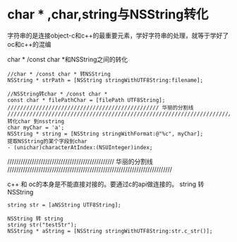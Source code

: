 # char * ,char,string与NSString转化


字符串的是连接object-c和c++的最重要元素，学好字符串的处理，就等于学好了oc和c++的混编   

char * /const char *和NSString之间的转化 
```
//char * /const char * 转NSString 
NSString * strPath = [NSString stringWithUTF8String:filename]; 

//NSString转char * /const char *  
const char * filePathChar = [filePath UTF8String]; 
//////////////////////////////////////////////// 华丽的分割线 ////////////////////////////////////////////////////////////////////////// 
转化char 到nsstring 
char myChar = 'a'; 
NSString * string = [NSString stringWithFormat:@"%c", myChar]; 
提取NSString的某个字段到char 
- (unichar)characterAtIndex:(NSUInteger)index; 

```

//////////////////////////////////////////////// 华丽的分割线 ////////////////////////////////////////////////////////////////////////// 

c++ 和 oc的本身是不能直接对接的。要通过c的api做连接的。 
string 转 NSString 
```
string str = [aNSString UTF8String]; 

NSString 转 string 
string str("testStr"); 
NSString * aString = [NSString stringWithUTF8String:str.c_str()];
```